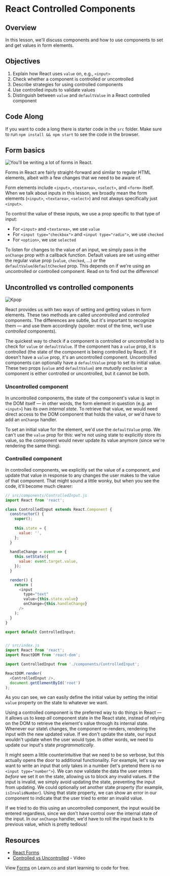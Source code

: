 # React Controlled Components

## Overview 

In this lesson, we'll discuss components and how to use components to set and get values in form elements. 

## Objectives
1. Explain how React uses `value` on, e.g., `<input>`
2. Check whether a component is controlled or uncontrolled
3. Describe strategies for using controlled components
4. Use controlled inputs to validate values
5. Distinguish between `value` and `defaultValue` in a React controlled component
   
## Code Along 

If you want to code a long there is starter code in the `src` folder. Make sure to run `npm install && npm start` to see the code in the browser.

## Form basics
![You'll be writing a lot of forms in React.](http://s2.quickmeme.com/img/95/95a52393032e643e9817eda6d7485cc770865ea6929278386c8e723a6ca42adc.jpg)

Forms in React are fairly straight-forward and similar to regular HTML elements, albeit with a few changes that we need to be aware of.

Form elements include `<input>`, `<textarea>`, `<select>`, and `<form>` itself. When we talk about inputs in this lesson, we broadly mean the form elements (`<input>`, `<textarea>`, `<select>`) and not always specifically just `<input>`.

To control the value of these inputs, we use a prop specific to that type of input:

- For `<input>` and `<textarea>`, we use `value`
- For `<input type="checkbox">` and `<input type="radio">`, we use `checked`
- For `<option>`, we use `selected`

To listen for changes to the value of an input, we simply pass in the `onChange` prop with a callback function. Default values are set using either the regular value prop (`value`, `checked`, ...) _or_ the `defaultValue`/`defaultChecked` prop. This depends on if we're using an uncontrolled or controlled component. Read on to find out the difference!

## Uncontrolled vs controlled components
![Kpop](https://media.giphy.com/media/QcnfLD17Ebt28/giphy.gif)

React provides us with two ways of setting and getting values in form elements. These two methods are called _uncontrolled_ and _controlled_ components. The differences are subtle, but it's important to recognize them — and use them accordingly (spoiler: most of the time, we'll use _controlled_ components).

The quickest way to check if a component is controlled or uncontrolled is to check for `value` or `defaultValue`. If the component has a `value` prop, it is controlled (the state of the component is being controlled by React). If it doesn't have a `value` prop, it's an uncontrolled component. Uncontrolled components can optionally have a `defaultValue` prop to set its initial value. These two props (`value` and `defaultValue`) are _mutually exclusive_: a component is either controlled or uncontrolled, but it cannot be both.

### Uncontrolled component
In uncontrolled components, the state of the component's value is kept in the DOM itself — in other words, the form element in question (e.g. an `<input>`) has its _own internal state_. To retrieve that value, we would need direct access to the DOM component that holds the value, _or_ we'd have to add an `onChange` handler.

To set an initial value for the element, we'd use the `defaultValue` prop. We can't use the `value` prop for this: we're not using state to explicitly store its value, so the component would never update its value anymore (since we're rendering the same thing).

### Controlled component
In controlled components, we explicitly set the value of a component, and update that value in response to any changes the user makes to the value of that component. That might sound a little wonky, but when you see the code, it'll become much clearer:

```js
// src/components/ControlledInput.js
import React from 'react';

class ControlledInput extends React.Component {
  constructor() {
    super();
    
    this.state = {
      value: '',
    };
  }
  
  handleChange = event => {
    this.setState({
      value: event.target.value,
    });
  }

  render() {
    return (
      <input 
        type="text" 
        value={this.state.value} 
        onChange={this.handleChange} 
      />
    );
  }
}

export default ControlledInput;


// src/index.js
import React from 'react';
import ReactDOM from 'react-dom';

import ControlledInput from './components/ControlledInput';

ReactDOM.render(
  <ControlledInput />,
  document.getElementById('root')
);
```

As you can see, we can easily define the initial value by setting the initial `value` property on the state to whatever we want. 

Using a controlled component is the preferred way to do things in React — it allows us to keep _all_ component state in the React state, instead of relying on the DOM to retrieve the element's value through its internal state. Whenever our state\ changes, the component re-renders, rendering the input with the new updated value. If we don't update the state, our input wouldn't update when the user would type. In other words, we need to update our input's state _programmatically_.

It might seem a little counterintuitive that we need to be so verbose, but this actually opens the door to additional functionality. For example, let's say we want to write an input that only takes in a number (let's pretend there is no `<input type="number">`). We can now validate the data the user enters _before_ we set it on the state, allowing us to block any invalid values. If the input is invalid, we simply avoid updating the state, preventing the input from updating. We could optionally set another state property (for example, `isInvalidNumber`). Using that state property, we can show an error in our component to indicate that the user tried to enter an invalid value.

If we tried to do this using an uncontrolled component, the input would be entered regardless, since we don't have control over the internal state of the input. In our `onChange` handler, we'd have to roll the input back to its previous value, which is pretty tedious!

## Resources
- [React Forms](https://facebook.github.io/react/docs/forms.html)
- [Controlled vs Uncontrolled](https://www.sitepoint.com/video-controlled-vs-uncontrolled-components-in-react/) - Video

<p class='util--hide'>View <a href='https://learn.co/lessons/react-forms'>Forms</a> on Learn.co and start learning to code for free.</p>
